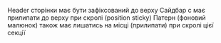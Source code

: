 Header сторінки має бути зафіксований до верху
Сайдбар с має прилипати до верху при скролі (position sticky)
Патерн (фоновий малюнок) також має лишатись на місці (прилипати) при скролі цієї секції